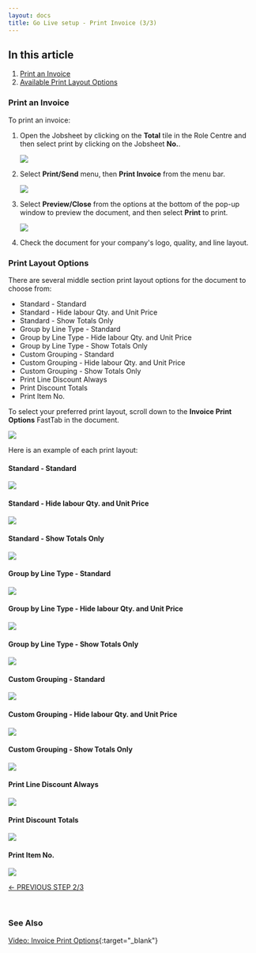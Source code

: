 ```yaml
---
layout: docs
title: Go Live setup - Print Invoice (3/3)
---
```


## In this article
1. [Print an Invoice](#print-an-invoice)
2. [Available Print Layout Options](#print-layout-options)


### Print an Invoice   
To print an invoice:
1. Open the Jobsheet by clicking on the **Total** tile in the Role Centre and then select print by clicking on the Jobsheet **No.**.

   ![](media/garagehive-go-live-print-invoice1.png)

2. Select **Print/Send** menu, then **Print Invoice** from the menu bar.

   ![](media/garagehive-go-live-print-invoice4.png)

3. Select **Preview/Close** from the options at the bottom of the pop-up window to preview the document, and then select **Print** to print.

   ![](media/garagehive-go-live-print-invoice3.png)

4. Check the document for your company's logo, quality, and line layout. 

### Print Layout Options
There are several middle section print layout options for the document to choose from:
* Standard - Standard 
* Standard - Hide labour Qty. and Unit Price 
* Standard - Show Totals Only 
* Group by Line Type - Standard 
* Group by Line Type - Hide labour Qty. and Unit Price 
* Group by Line Type - Show Totals Only 
* Custom Grouping - Standard 
* Custom Grouping - Hide labour Qty. and Unit Price 
* Custom Grouping - Show Totals Only
* Print Line Discount Always
* Print Discount Totals
* Print Item No.

To select your preferred print layout, scroll down to the **Invoice Print Options** FastTab in the document.

   ![](media/garagehive-go-live-print-invoice2.png)

Here is an example of each print layout:

#### Standard - Standard

![](media/garagehive-printlayout-stdstd.png)

#### Standard - Hide labour Qty. and Unit Price

![](media/garagehive-printlayout-stdhide.png)

#### Standard - Show Totals Only 

![](media/garagehive-printlayout-stdtotalsonly.png)

#### Group by Line Type - Standard

![](media/garagehive-printlayout-grouplinestd.png)

#### Group by Line Type - Hide labour Qty. and Unit Price

![](media/garagehive-printlayout-grouplinehide.png)

#### Group by Line Type - Show Totals Only

![](media/garagehive-printlayout-grouplibetotalsonly.png)

#### Custom Grouping - Standard 

![](media/garagehive-printlayout-custstd.png)

#### Custom Grouping - Hide labour Qty. and Unit Price

![](media/garagehive-printlayout-custhide.png)

#### Custom Grouping - Show Totals Only

![](media/garagehive-printlayout-custtotalsonly.png)

#### Print Line Discount Always

![](media/garagehive-printlayout-printlinediscountalways.png)

#### Print Discount Totals

![](media/garagehive-printlayout-printdiscounttotals.png)

#### Print Item No.

![](media/garagehive-printitemno.png)

[<- PREVIOUS STEP 2/3](/docs/golive-sms-email.html)


<br>

### **See Also**
[Video: Invoice Print Options](https://www.youtube.com/watch?v=ZV_f6X9wVHk){:target="_blank"}
